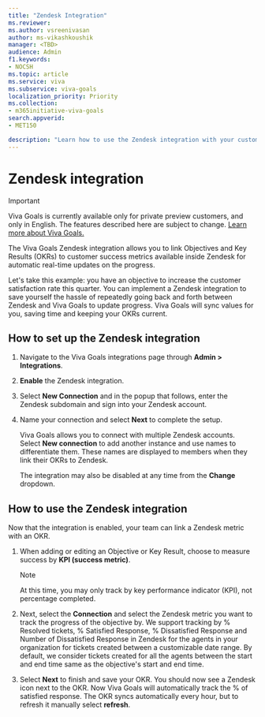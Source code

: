 ```yaml
---
title: "Zendesk Integration"
ms.reviewer: 
ms.author: vsreenivasan
author: ms-vikashkoushik
manager: <TBD>
audience: Admin
f1.keywords:
- NOCSH
ms.topic: article
ms.service: viva
ms.subservice: viva-goals
localization_priority: Priority
ms.collection:  
- m365initiative-viva-goals
search.appverid:
- MET150

description: "Learn how to use the Zendesk integration with your customer success OKRs."
---
```


# Zendesk integration

> [!IMPORTANT]
> Viva Goals is currently available only for private preview customers, and only in English. The features described here are subject to change. [Learn more about Viva Goals.](https://go.microsoft.com/fwlink/?linkid=2189933)

The Viva Goals Zendesk integration allows you to link Objectives and Key Results (OKRs) to customer success metrics available inside Zendesk for automatic real-time updates on the progress. 
    
Let's take this example: you have an objective to increase the customer satisfaction rate this quarter. You can implement a Zendesk integration to save yourself the hassle of repeatedly going back and forth between Zendesk and Viva Goals to update progress. Viva Goals will sync values for you, saving time and keeping your OKRs current.

## How to set up the Zendesk integration

1. Navigate to the Viva Goals integrations page through **Admin > Integrations**.

2. **Enable** the Zendesk integration.

3. Select **New Connection** and in the popup that follows, enter the Zendesk subdomain and sign into your Zendesk account.

4. Name your connection and select **Next** to complete the setup.

    Viva Goals allows you to connect with multiple Zendesk accounts. Select **New connection** to add another instance and use names to differentiate them. These names are displayed to members when they link their OKRs to Zendesk.

    The integration may also be disabled at any time from the **Change** dropdown.

## How to use the Zendesk integration

Now that the integration is enabled, your team can link a Zendesk metric with an OKR.

1. When adding or editing an Objective or Key Result, choose to measure success by **KPI (success metric)**.

    > [!NOTE]
    > At this time, you may only track by key performance indicator (KPI), not percentage completed. 

2. Next, select the **Connection** and select the Zendesk metric you want to track the progress of the objective by. We support tracking by % Resolved tickets, % Satisfied Response, % Dissatisfied Response and Number of Dissatisfied Response in Zendesk for the agents in your organization for tickets created between a customizable date range. By default, we consider tickets created for all the agents between the start and end time same as the objective's start and end time.

3. Select **Next** to finish and save your OKR. You should now see a Zendesk icon next to the OKR. Now Viva Goals will automatically track the % of satisfied response. The OKR syncs automatically every hour, but to refresh it manually select **refresh**.
